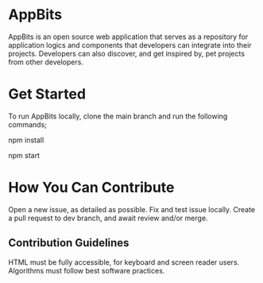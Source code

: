 # AppBits

AppBits is an open source web application that serves as a repository for application logics and components that developers can integrate into their projects. Developers can also discover, and get inspired by, pet projects from other developers. 

# Get Started

To run AppBits locally, clone the main branch and run the following commands; 

npm install

npm start


# How You Can Contribute

Open a new issue, as detailed as possible. Fix and test issue locally. Create a pull request to dev branch, and await review and/or merge.

## Contribution Guidelines

HTML must be fully accessible, for keyboard and screen reader users.
Algorithms must follow best software practices.
